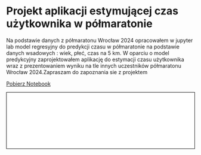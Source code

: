 # Projekt aplikacji estymującej czas użytkownika w półmaratonie

Na podstawie danych z półmaratonu Wrocław 2024 opracowałem w jupyter lab model regresyjny do predykcji czasu w półmaratonie na podstawie danych wsadowych : wiek, płeć, czas na 5 km. W oparciu o model predykcyjny zaprojektowałem aplikację do estymacji czasu użytkownika wraz z prezentowaniem wyniku na tle innych uczestników półmaratonu Wrocław 2024.Zapraszam do zapoznania sie z projektem


<a href="halfmarathon_city_9.1.ipynb" class="md-button md-button--primary">Pobierz Notebook</a>

<iframe
    id="content"
    src="halfmarathon_city_9.1.html"
    width="100%"
    style="border:1px solid black;overflow:hidden;"
></iframe>
<script>
function resizeIframeToFitContent(iframe) {
    iframe.style.height = (iframe.contentWindow.document.documentElement.scrollHeight + 50) + "px";
    iframe.contentDocument.body.style["overflow"] = 'hidden';
}
window.addEventListener('load', function() {
    var iframe = document.getElementById('content');
    resizeIframeToFitContent(iframe);
});
window.addEventListener('resize', function() {
    var iframe = document.getElementById('content');
    resizeIframeToFitContent(iframe);
});
</script